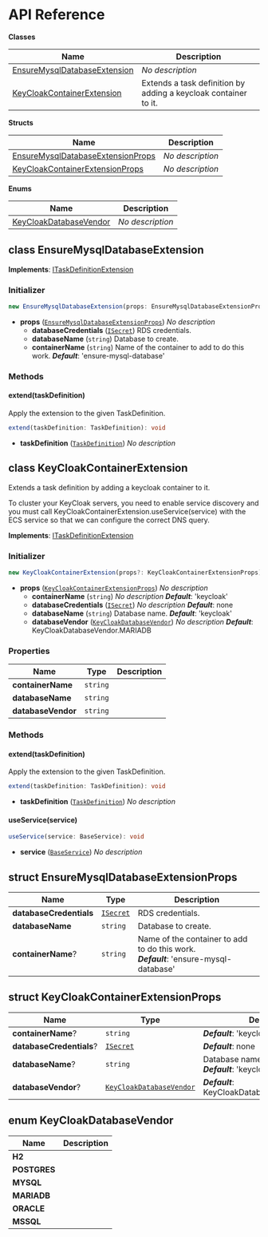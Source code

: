 # API Reference

**Classes**

Name|Description
----|-----------
[EnsureMysqlDatabaseExtension](#wheatstalk-cdk-ecs-keycloak-ensuremysqldatabaseextension)|*No description*
[KeyCloakContainerExtension](#wheatstalk-cdk-ecs-keycloak-keycloakcontainerextension)|Extends a task definition by adding a keycloak container to it.


**Structs**

Name|Description
----|-----------
[EnsureMysqlDatabaseExtensionProps](#wheatstalk-cdk-ecs-keycloak-ensuremysqldatabaseextensionprops)|*No description*
[KeyCloakContainerExtensionProps](#wheatstalk-cdk-ecs-keycloak-keycloakcontainerextensionprops)|*No description*


**Enums**

Name|Description
----|-----------
[KeyCloakDatabaseVendor](#wheatstalk-cdk-ecs-keycloak-keycloakdatabasevendor)|*No description*



## class EnsureMysqlDatabaseExtension  <a id="wheatstalk-cdk-ecs-keycloak-ensuremysqldatabaseextension"></a>



__Implements__: [ITaskDefinitionExtension](#aws-cdk-aws-ecs-itaskdefinitionextension)

### Initializer




```ts
new EnsureMysqlDatabaseExtension(props: EnsureMysqlDatabaseExtensionProps)
```

* **props** (<code>[EnsureMysqlDatabaseExtensionProps](#wheatstalk-cdk-ecs-keycloak-ensuremysqldatabaseextensionprops)</code>)  *No description*
  * **databaseCredentials** (<code>[ISecret](#aws-cdk-aws-secretsmanager-isecret)</code>)  RDS credentials. 
  * **databaseName** (<code>string</code>)  Database to create. 
  * **containerName** (<code>string</code>)  Name of the container to add to do this work. __*Default*__: 'ensure-mysql-database'


### Methods


#### extend(taskDefinition) <a id="wheatstalk-cdk-ecs-keycloak-ensuremysqldatabaseextension-extend"></a>

Apply the extension to the given TaskDefinition.

```ts
extend(taskDefinition: TaskDefinition): void
```

* **taskDefinition** (<code>[TaskDefinition](#aws-cdk-aws-ecs-taskdefinition)</code>)  *No description*






## class KeyCloakContainerExtension  <a id="wheatstalk-cdk-ecs-keycloak-keycloakcontainerextension"></a>

Extends a task definition by adding a keycloak container to it.

To cluster
your KeyCloak servers, you need to enable service discovery and you must
call KeyCloakContainerExtension.useService(service) with the ECS service
so that we can configure the correct DNS query.

__Implements__: [ITaskDefinitionExtension](#aws-cdk-aws-ecs-itaskdefinitionextension)

### Initializer




```ts
new KeyCloakContainerExtension(props?: KeyCloakContainerExtensionProps)
```

* **props** (<code>[KeyCloakContainerExtensionProps](#wheatstalk-cdk-ecs-keycloak-keycloakcontainerextensionprops)</code>)  *No description*
  * **containerName** (<code>string</code>)  *No description* __*Default*__: 'keycloak'
  * **databaseCredentials** (<code>[ISecret](#aws-cdk-aws-secretsmanager-isecret)</code>)  *No description* __*Default*__: none
  * **databaseName** (<code>string</code>)  Database name. __*Default*__: 'keycloak'
  * **databaseVendor** (<code>[KeyCloakDatabaseVendor](#wheatstalk-cdk-ecs-keycloak-keycloakdatabasevendor)</code>)  *No description* __*Default*__: KeyCloakDatabaseVendor.MARIADB



### Properties


Name | Type | Description 
-----|------|-------------
**containerName** | <code>string</code> | <span></span>
**databaseName** | <code>string</code> | <span></span>
**databaseVendor** | <code>string</code> | <span></span>

### Methods


#### extend(taskDefinition) <a id="wheatstalk-cdk-ecs-keycloak-keycloakcontainerextension-extend"></a>

Apply the extension to the given TaskDefinition.

```ts
extend(taskDefinition: TaskDefinition): void
```

* **taskDefinition** (<code>[TaskDefinition](#aws-cdk-aws-ecs-taskdefinition)</code>)  *No description*




#### useService(service) <a id="wheatstalk-cdk-ecs-keycloak-keycloakcontainerextension-useservice"></a>



```ts
useService(service: BaseService): void
```

* **service** (<code>[BaseService](#aws-cdk-aws-ecs-baseservice)</code>)  *No description*






## struct EnsureMysqlDatabaseExtensionProps  <a id="wheatstalk-cdk-ecs-keycloak-ensuremysqldatabaseextensionprops"></a>






Name | Type | Description 
-----|------|-------------
**databaseCredentials** | <code>[ISecret](#aws-cdk-aws-secretsmanager-isecret)</code> | RDS credentials.
**databaseName** | <code>string</code> | Database to create.
**containerName**? | <code>string</code> | Name of the container to add to do this work.<br/>__*Default*__: 'ensure-mysql-database'



## struct KeyCloakContainerExtensionProps  <a id="wheatstalk-cdk-ecs-keycloak-keycloakcontainerextensionprops"></a>






Name | Type | Description 
-----|------|-------------
**containerName**? | <code>string</code> | __*Default*__: 'keycloak'
**databaseCredentials**? | <code>[ISecret](#aws-cdk-aws-secretsmanager-isecret)</code> | __*Default*__: none
**databaseName**? | <code>string</code> | Database name.<br/>__*Default*__: 'keycloak'
**databaseVendor**? | <code>[KeyCloakDatabaseVendor](#wheatstalk-cdk-ecs-keycloak-keycloakdatabasevendor)</code> | __*Default*__: KeyCloakDatabaseVendor.MARIADB



## enum KeyCloakDatabaseVendor  <a id="wheatstalk-cdk-ecs-keycloak-keycloakdatabasevendor"></a>



Name | Description
-----|-----
**H2** |
**POSTGRES** |
**MYSQL** |
**MARIADB** |
**ORACLE** |
**MSSQL** |


